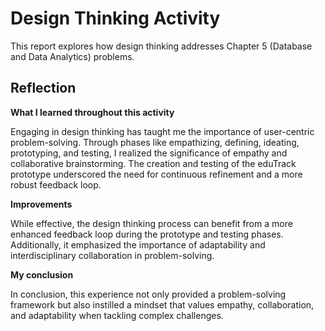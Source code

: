 # Design Thinking Activity
This report explores how design thinking addresses Chapter 5 (Database and Data Analytics) problems.

## Reflection

**What I learned throughout this activity**

Engaging in design thinking has taught me the importance of user-centric problem-solving. Through phases like empathizing, defining, ideating, prototyping, and testing, I realized the significance of empathy and collaborative brainstorming. The creation and testing of the eduTrack prototype underscored the need for continuous refinement and a more robust feedback loop.

**Improvements**

While effective, the design thinking process can benefit from a more enhanced feedback loop during the prototype and testing phases. Additionally, it emphasized the importance of adaptability and interdisciplinary collaboration in problem-solving.

**My conclusion**

In conclusion, this experience not only provided a problem-solving framework but also instilled a mindset that values empathy, collaboration, and adaptability when tackling complex challenges.
